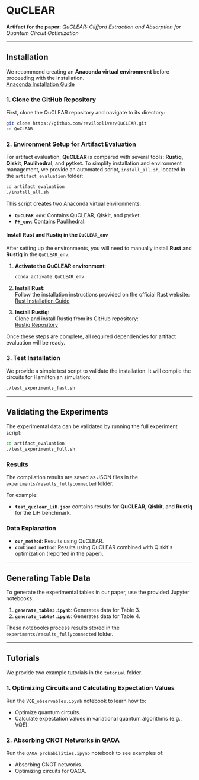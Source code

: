 # QuCLEAR  
**Artifact for the paper**: *QuCLEAR: Clifford Extraction and Absorption for Quantum Circuit Optimization*

---

## Installation

We recommend creating an **Anaconda virtual environment** before proceeding with the installation.  
[Anaconda Installation Guide](https://docs.anaconda.com/anaconda/install/)

### **1. Clone the GitHub Repository**
First, clone the QuCLEAR repository and navigate to its directory:

```bash
git clone https://github.com/revilooliver/QuCLEAR.git
cd QuCLEAR
```

### **2. Environment Setup for Artifact Evaluation**

For artifact evaluation, **QuCLEAR** is compared with several tools: **Rustiq**, **Qiskit**, **Paulihedral**, and **pytket**. To simplify installation and environment management, we provide an automated script, `install_all.sh`, located in the `artifact_evaluation` folder:

```bash
cd artifact_evaluation
./install_all.sh
```

This script creates two Anaconda virtual environments:
- **`QuCLEAR_env`**: Contains QuCLEAR, Qiskit, and pytket.  
- **`PH_env`**: Contains Paulihedral.  

#### **Install Rust and Rustiq in the `QuCLEAR_env`**

After setting up the environments, you will need to manually install **Rust** and **Rustiq** in the `QuCLEAR_env`.

1. **Activate the QuCLEAR environment**:
   ```bash
   conda activate QuCLEAR_env
   ```

2. **Install Rust**:  
   Follow the installation instructions provided on the official Rust website:  
   [Rust Installation Guide](https://www.rust-lang.org/tools/install)

3. **Install Rustiq**:  
   Clone and install Rustiq from its GitHub repository:  
   [Rustiq Repository](https://github.com/smartiel/rustiq/tree/main)

Once these steps are complete, all required dependencies for artifact evaluation will be ready.


### **3. Test Installation**
We provide a simple test script to validate the installation. It will compile the circuits for Hamiltonian simulation:

```bash
./test_experiments_fast.sh
```

---

## Validating the Experiments

The experimental data can be validated by running the full experiment script:

```bash
cd artifact_evaluation
./test_experiments_full.sh
```

### **Results**
The compilation results are saved as JSON files in the `experiments/results_fullyconnected` folder.  

For example:  
- **`test_quclear_LiH.json`** contains results for **QuCLEAR**, **Qiskit**, and **Rustiq** for the LiH benchmark.  

### **Data Explanation**
- **`our_method`**: Results using QuCLEAR.
- **`combined_method`**: Results using QuCLEAR combined with Qiskit's optimization (reported in the paper).

---

## Generating Table Data

To generate the experimental tables in our paper, use the provided Jupyter notebooks:

1. **`generate_table3.ipynb`**: Generates data for Table 3.  
2. **`generate_table4.ipynb`**: Generates data for Table 4.  

These notebooks process results stored in the `experiments/results_fullyconnected` folder.

---

## Tutorials

We provide two example tutorials in the `tutorial` folder.

### **1. Optimizing Circuits and Calculating Expectation Values**
Run the `VQE_observables.ipynb` notebook to learn how to:  
- Optimize quantum circuits.  
- Calculate expectation values in variational quantum algorithms (e.g., VQE).

### **2. Absorbing CNOT Networks in QAOA**
Run the `QAOA_probabilities.ipynb` notebook to see examples of:  
- Absorbing CNOT networks.  
- Optimizing circuits for QAOA.
